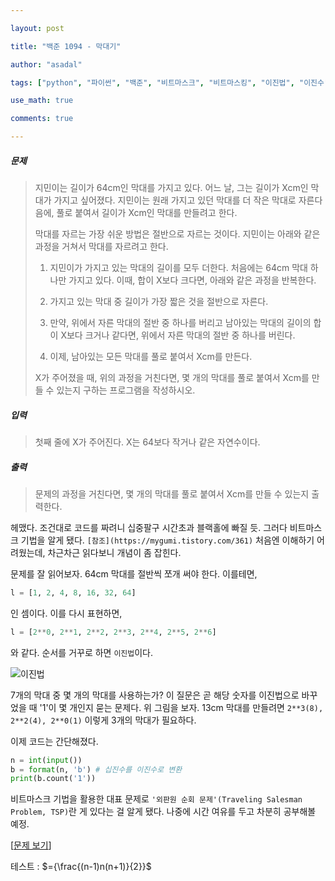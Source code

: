```yaml
---

layout: post

title: "백준 1094 - 막대기"

author: "asadal"

tags: ["python", "파이썬", "백준", "비트마스크", "비트마스킹", "이진법", "이진수"]

use_math: true

comments: true

---
```


##### 문제

>지민이는 길이가 64cm인 막대를 가지고 있다. 어느 날, 그는 길이가 Xcm인 막대가 가지고 싶어졌다. 지민이는 원래 가지고 있던 막대를 더 작은 막대로 자른다음에, 풀로 붙여서 길이가 Xcm인 막대를 만들려고 한다.
>
>막대를 자르는 가장 쉬운 방법은 절반으로 자르는 것이다. 지민이는 아래와 같은 과정을 거쳐서 막대를 자르려고 한다.
>
>1. 지민이가 가지고 있는 막대의 길이를 모두 더한다. 처음에는 64cm 막대 하나만 가지고 있다. 이때, 합이 X보다 크다면, 아래와 같은 과정을 반복한다.
>   1. 가지고 있는 막대 중 길이가 가장 짧은 것을 절반으로 자른다.
>   2. 만약, 위에서 자른 막대의 절반 중 하나를 버리고 남아있는 막대의 길이의 합이 X보다 크거나 같다면, 위에서 자른 막대의 절반 중 하나를 버린다.
>
>2. 이제, 남아있는 모든 막대를 풀로 붙여서 Xcm를 만든다.
>
>X가 주어졌을 때, 위의 과정을 거친다면, 몇 개의 막대를 풀로 붙여서 Xcm를 만들 수 있는지 구하는 프로그램을 작성하시오. 

##### 입력

> 첫째 줄에 X가 주어진다. X는 64보다 작거나 같은 자연수이다.

##### 출력

> 문제의 과정을 거친다면, 몇 개의 막대를 풀로 붙여서 Xcm를 만들 수 있는지 출력한다.

헤맸다. 조건대로 코드를 짜려니 십중팔구 시간초과 블랙홀에 빠질 듯. 그러다 비트마스크 기법을 알게 됐다. `[참조](https://mygumi.tistory.com/361)` 처음엔 이해하기 어려웠는데, 차근차근 읽다보니 개념이 좀 잡힌다. 

문제를 잘 읽어보자. 64cm 막대를 절반씩 쪼개 써야 한다. 이를테면,

```python
l = [1, 2, 4, 8, 16, 32, 64]
```

인 셈이다. 이를 다시 표현하면,

```python
l = [2**0, 2**1, 2**2, 2**3, 2**4, 2**5, 2**6]
```

와 같다. 순서를 거꾸로 하면 `이진법`이다.

![이진법](https://blog.kakaocdn.net/dn/ctDjSm/btqDQUnuHnE/v27Vrw3Gpj48mf9HYpPBN0/img.png)

7개의 막대 중 몇 개의 막대를 사용하는가? 이 질문은 곧 해당 숫자를 이진법으로 바꾸었을 때 '1'이 몇 개인지 묻는 문제다. 위 그림을 보자. 13cm 막대를 만들려면 `2**3(8), 2**2(4), 2**0(1)` 이렇게 3개의 막대가 필요하다.

이제 코드는 간단해졌다.

```python
n = int(input())
b = format(n, 'b') # 십진수를 이진수로 변환
print(b.count('1'))
```

비트마스크 기법을 활용한 대표 문제로 `'외판원 순회 문제'(Traveling Salesman Problem, TSP)`란 게 있다는 걸 알게 됐다. 나중에 시간 여유를 두고 차분히 공부해볼 예정.

[[문제 보기](https://www.acmicpc.net/problem/1094)]

테스트 : $={\frac{(n-1)n(n+1)}{2}}$

